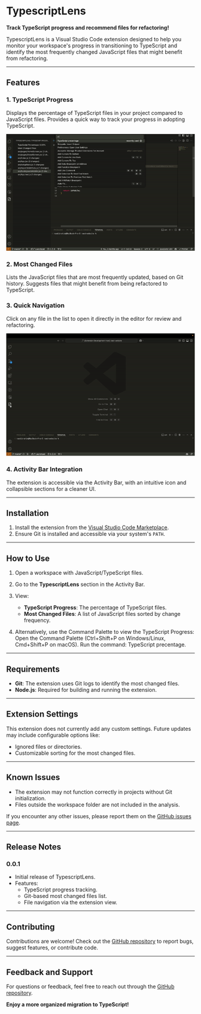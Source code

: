 # TypescriptLens

**Track TypeScript progress and recommend files for refactoring!**

TypescriptLens is a Visual Studio Code extension designed to help you monitor your workspace's progress in transitioning to TypeScript and identify the most frequently changed JavaScript files that might benefit from refactoring.

---

## Features

### 1. TypeScript Progress

Displays the percentage of TypeScript files in your project compared to JavaScript files. Provides a quick way to track your progress in adopting TypeScript.

![TypeScript Progress](https://raw.githubusercontent.com/raibbl/TsLens/refs/heads/main/resources/typescriptPrecentage.gif)

### 2. Most Changed Files

Lists the JavaScript files that are most frequently updated, based on Git history. Suggests files that might benefit from being refactored to TypeScript.

### 3. Quick Navigation

Click on any file in the list to open it directly in the editor for review and refactoring.

![VS Code Side Action](https://raw.githubusercontent.com/raibbl/TsLens/refs/heads/main/resources/SideBarAction.gif)

### 4. Activity Bar Integration

The extension is accessible via the Activity Bar, with an intuitive icon and collapsible sections for a cleaner UI.

---

## Installation

1. Install the extension from the [Visual Studio Code Marketplace](https://marketplace.visualstudio.com).
2. Ensure Git is installed and accessible via your system's `PATH`.

---

## How to Use

1. Open a workspace with JavaScript/TypeScript files.
2. Go to the **TypescriptLens** section in the Activity Bar.
3. View:
   - **TypeScript Progress**: The percentage of TypeScript files.
   - **Most Changed Files**: A list of JavaScript files sorted by change frequency.

4. Alternatively, use the Command Palette to view the TypeScript Progress:
Open the Command Palette (Ctrl+Shift+P on Windows/Linux, Cmd+Shift+P on macOS).
Run the command: TypeScript precentage.

---

## Requirements

- **Git**: The extension uses Git logs to identify the most changed files.
- **Node.js**: Required for building and running the extension.

---

## Extension Settings

This extension does not currently add any custom settings. Future updates may include configurable options like:

- Ignored files or directories.
- Customizable sorting for the most changed files.

---

## Known Issues

- The extension may not function correctly in projects without Git initialization.
- Files outside the workspace folder are not included in the analysis.

If you encounter any other issues, please report them on the [GitHub issues page](https://github.com/raibbl/TsLens).

---

## Release Notes

### 0.0.1

- Initial release of TypescriptLens.
- Features:
  - TypeScript progress tracking.
  - Git-based most changed files list.
  - File navigation via the extension view.

---

## Contributing

Contributions are welcome! Check out the [GitHub repository](https://github.com/raibbl/TsLens) to report bugs, suggest features, or contribute code.

---

## Feedback and Support

For questions or feedback, feel free to reach out through the [GitHub repository](https://github.com/raibbl/TsLens).

**Enjoy a more organized migration to TypeScript!**
